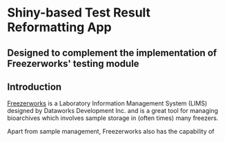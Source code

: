 # Shiny-based Test Result Reformatting App
## Designed to complement the implementation of Freezerworks' testing module

## Introduction
[Freezerworks](https://freezerworks.com) is a Laboratory Information Management System (LIMS) designed by Dataworks Development Inc. and is a great tool for managing bioarchives which involves sample storage in (often times) many freezers. 

Apart from sample management, Freezerworks also has the capability of 